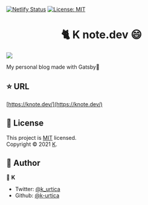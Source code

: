 [![Netlify Status](https://api.netlify.com/api/v1/badges/57b218b2-c7b1-4291-83ef-6ab1ab094b59/deploy-status)](https://app.netlify.com/sites/knote/deploys)
[![License: MIT](https://img.shields.io/badge/License-MIT-yellow.svg)](https://opensource.org/licenses/MIT)

<h1 align="center">🐈 K note.dev 😄</h1>

![](https://user-images.githubusercontent.com/46732829/181914356-4de67347-0985-4db2-a45a-fc3014b1126b.png)

My personal blog made with Gatsby💚

## ⭐️ URL

[https://knote.dev/](https://knote.dev/)

## 📄 License

This project is [MIT](https://opensource.org/licenses/MIT) licensed.<br />
Copyright © 2021 [K](https://github.com/k-urtica/myblog).

## 👀 Author

👤 **K**

- Twitter: [@k_urtica](https://twitter.com/k_urtica)
- Github: [@k-urtica](https://github.com/k-urtica)
